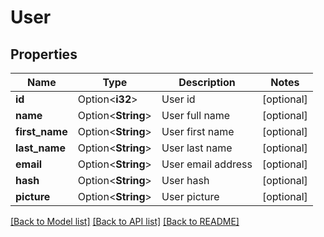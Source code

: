 # User

## Properties

Name | Type | Description | Notes
------------ | ------------- | ------------- | -------------
**id** | Option<**i32**> | User id | [optional]
**name** | Option<**String**> | User full name | [optional]
**first_name** | Option<**String**> | User first name | [optional]
**last_name** | Option<**String**> | User last name | [optional]
**email** | Option<**String**> | User email address | [optional]
**hash** | Option<**String**> | User hash | [optional]
**picture** | Option<**String**> | User picture | [optional]

[[Back to Model list]](../README.md#documentation-for-models) [[Back to API list]](../README.md#documentation-for-api-endpoints) [[Back to README]](../README.md)



